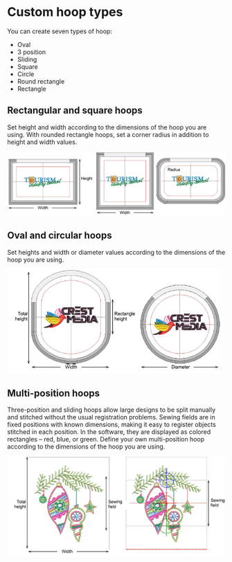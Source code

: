 # Custom hoop types

You can create seven types of hoop:

- Oval
- 3 position
- Sliding
- Square
- Circle
- Round rectangle
- Rectangle

## Rectangular and square hoops

Set height and width according to the dimensions of the hoop you are using. With rounded rectangle hoops, set a corner radius in addition to height and width values.

![hoops00025.png](assets/hoops00025.png)

## Oval and circular hoops

Set heights and width or diameter values according to the dimensions of the hoop you are using.

![hoops00028.png](assets/hoops00028.png)

## Multi-position hoops

Three-position and sliding hoops allow large designs to be split manually and stitched without the usual registration problems. Sewing fields are in fixed positions with known dimensions, making it easy to register objects stitched in each position. In the software, they are displayed as colored rectangles – red, blue, or green. Define your own multi-position hoop according to the dimensions of the hoop you are using.

![hoops00031.png](assets/hoops00031.png)
